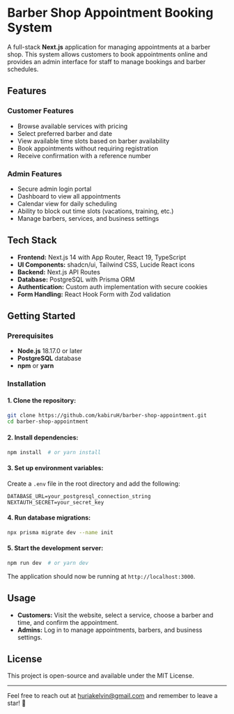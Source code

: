 # Barber Shop Appointment Booking System

A full-stack **Next.js** application for managing appointments at a barber shop. This system allows customers to book appointments online and provides an admin interface for staff to manage bookings and barber schedules.

## Features

### Customer Features
- Browse available services with pricing
- Select preferred barber and date
- View available time slots based on barber availability
- Book appointments without requiring registration
- Receive confirmation with a reference number

### Admin Features
- Secure admin login portal
- Dashboard to view all appointments
- Calendar view for daily scheduling
- Ability to block out time slots (vacations, training, etc.)
- Manage barbers, services, and business settings

## Tech Stack

- **Frontend:** Next.js 14 with App Router, React 19, TypeScript
- **UI Components:** shadcn/ui, Tailwind CSS, Lucide React icons
- **Backend:** Next.js API Routes
- **Database:** PostgreSQL with Prisma ORM
- **Authentication:** Custom auth implementation with secure cookies
- **Form Handling:** React Hook Form with Zod validation

## Getting Started

### Prerequisites
- **Node.js** 18.17.0 or later
- **PostgreSQL** database
- **npm** or **yarn**

### Installation

#### 1. Clone the repository:
```sh
git clone https://github.com/kabiruH/barber-shop-appointment.git
cd barber-shop-appointment
```

#### 2. Install dependencies:
```sh
npm install  # or yarn install
```

#### 3. Set up environment variables:
Create a `.env` file in the root directory and add the following:
```env
DATABASE_URL=your_postgresql_connection_string
NEXTAUTH_SECRET=your_secret_key
```

#### 4. Run database migrations:
```sh
npx prisma migrate dev --name init
```

#### 5. Start the development server:
```sh
npm run dev  # or yarn dev
```

The application should now be running at `http://localhost:3000`.

## Usage

- **Customers:** Visit the website, select a service, choose a barber and time, and confirm the appointment.
- **Admins:** Log in to manage appointments, barbers, and business settings.

## License
This project is open-source and available under the MIT License.

---

Feel free to reach out at huriakelvin@gmail.com and remember to leave a star! 🚀

